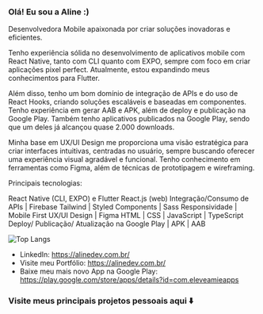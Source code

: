 ### Olá! Eu sou a Aline :)

Desenvolvedora Mobile apaixonada por criar soluções inovadoras e eficientes.

Tenho experiência sólida no desenvolvimento de aplicativos mobile com React Native, tanto com CLI quanto com EXPO, sempre com foco em criar aplicações pixel perfect. Atualmente, estou expandindo meus conhecimentos para Flutter.

Além disso, tenho um bom domínio de integração de APIs e do uso de React Hooks, criando soluções escaláveis e baseadas em componentes. Tenho experiência em gerar AAB e APK, além de deploy e publicação na Google Play. Também tenho aplicativos publicados na Google Play, sendo que um deles já alcançou quase 2.000 downloads.

Minha base em UX/UI Design me proporciona uma visão estratégica para criar interfaces intuitivas, centradas no usuário, sempre buscando oferecer uma experiência visual agradável e funcional. Tenho conhecimento em ferramentas como Figma, além de técnicas de prototipagem e wireframing.

Principais tecnologias:

React Native (CLI, EXPO) e Flutter
React.js (web)
Integração/Consumo de APIs | Firebase
Tailwind | Styled Components | Sass
Responsividade | Mobile First
UX/UI Design | Figma
HTML | CSS | JavaScript | TypeScript
Deploy/ Publicação/ Atualização na Google Play | APK | AAB


![Top Langs](https://github-readme-stats.vercel.app/api/top-langs/?username=alinemelodev&layout=compact)

- LinkedIn: https://alinedev.com.br/
- Visite meu Portfólio: https://alinedev.com.br/
- Baixe meu mais novo App na Google Play: https://play.google.com/store/apps/details?id=com.eleveamieapps

### Visite meus principais projetos pessoais aqui ⬇️
